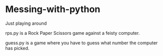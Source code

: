 # Messing-with-python
Just playing around

rps.py is a Rock Paper Scissors game against a feisty computer. 

guess.py is a game where you have to guess what number the computer has picked. 
